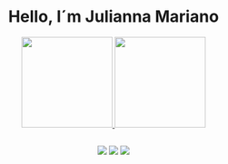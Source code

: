 <div align="center">
  <h1>Hello, I´m Julianna Mariano</h1>
</div >

<!-- Tabela com informação -->
<div align="center">
<a href="https://github.com/juliannamariano">
<img loading="lazy" height="160em" src="https://github-readme-stats.vercel.app/api/top-langs/?username=juliannamariano&layout=compact&langs_count=7&theme=dracula"/>
<img loading="lazy" height="160em" src="https://github-readme-stats.vercel.app/api?username=juliannamariano&show_icons=true&theme=dracula&include_all_commits=true&count_private=true"/>
</div>


<!--Linha divisória -->
##
<div align="center">
<!--<a href="https://www.youtube.com/seu-canal-youtube-aqui" target="_blank"><img loading="lazy" src="https://img.shields.io/badge/YouTube-FF0000?style=for-the-badge&logo=youtube&logoColor=white" target="_blank"></a>-->
<a href="https://instagram.com/juumarianoo" target="_blank"><img loading="lazy" src="https://img.shields.io/badge/-Instagram-%23E4405F?style=for-the-badge&logo=instagram&logoColor=white" target="_blank"></a>
<!--<a href="https://www.twitch.tv/seu-usuário-aqui" target="_blank"><img loading="lazy" src="https://img.shields.io/badge/Twitch-9146FF?style=for-the-badge&logo=twitch&logoColor=white" target="_blank"></a>-->
<a href = "mailto:contato@juumarianoo27@gmail.com"><img loading="lazy" src="https://img.shields.io/badge/Gmail-D14836?style=for-the-badge&logo=gmail&logoColor=white" target="_blank"></a>
<a href="https://www.linkedin.com/in/juliannamariano" target="_blank"><img loading="lazy" src="https://img.shields.io/badge/-LinkedIn-%230077B5?style=for-the-badge&logo=linkedin&logoColor=white" target="_blank"></a>   
</div align="center">

